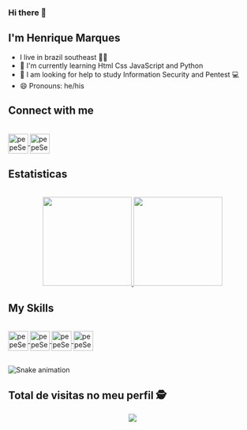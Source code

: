 ###  Hi there 👋

## I'm Henrique Marques

-  I live in brazil southeast 🌅😎
- 🌱 I'm currently learning Html Css JavaScript and Python
- 🤔 I am looking for help to study Information Security and Pentest :computer:
- 😄 Pronouns: he/his

## Connect with me
<div> <br>
  <a href="https://www.linkedin.com/in/henrique-marques-feliciano-8370aa223/" target="_blank">
    <img align="center" alt="pepeSec-linkedin" height="40" width="40" src="https://cdn.jsdelivr.net/gh/devicons/devicon/icons/linkedin/linkedin-original.svg">
  </a>
  <a href="https://www.instagram.com/pepesec.pentester/" target="_blank">
    <img align="center" alt="pepeSec-Insta" height="40" width="40" src="https://icongr.am/entypo/instagram.svg?size=128&color=ffffff">
  </a>
</div>

## Estatisticas

<div align = "center" > <br>
  <a href="https://github.com/pepeSec">
    <img height="180em" src="https://github-readme-stats.vercel.app/api?username=pepeSec&show_icons=true&theme=dark&include_all_commits=true&count_private=true" />
    <img height="180em" src="https://github-readme-stats.vercel.app/api/top-langs/?username=pepeSec&layout=compact&langs_count=7&theme=dark" />
  </a>
</div>

## My Skills

<div> <br>
  <a href="https://github.com/pepeSec">
    <img align="center" alt="pepeSec-Html" height="40" width="40" src="https://cdn.jsdelivr.net/gh/devicons/devicon/icons/html5/html5-original.svg"/>
    <img align="center" alt="pepeSec-Css" height="40" width="40" src="https://cdn.jsdelivr.net/gh/devicons/devicon/icons/css3/css3-original.svg"/>
    <img align="center" alt="pepeSec-Js" height="40" width="40" src="https://cdn.jsdelivr.net/gh/devicons/devicon/icons/javascript/javascript-original.svg"/>
    <img align="center" alt="pepeSec-Py" height="40" width="40" src="https://cdn.jsdelivr.net/gh/devicons/devicon/icons/python/python-original.svg"/>
  </a>
</div>

##

![Snake animation](https://github.com/pepeSec/pepeSec/blob/output/github-contribution-grid-snake.svg)

## Total de visitas no meu perfil :detective: <br>
 <p align="center"> 
   <img alingn="center" src="https://profile-counter.glitch.me/pepeSec/count.svg" />
 </p>